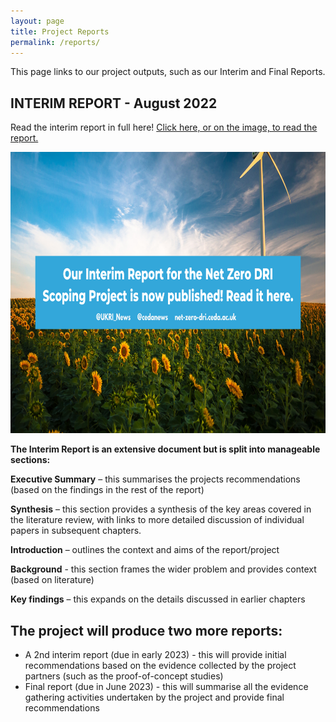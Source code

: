 ```yaml
---
layout: page
title: Project Reports
permalink: /reports/
---
```



This page links to our project outputs, such as our Interim and Final Reports.

## INTERIM REPORT - August 2022

Read the interim report in full here! [Click here, or on the image, to read the report.](https://doi.org/10.5281/zenodo.7016951) <br>

[<img src="/images/interim-report-graphic.png" width="800" height="450" alt="Interim Report is now published!">](https://doi.org/10.5281/zenodo.7016951)


**The Interim Report is an extensive document but is split into manageable sections:**

**Executive Summary** – this summarises the projects recommendations (based on the findings in the rest of the report)

**Synthesis** – this section provides a synthesis of the key areas covered in the literature review, with links to more detailed discussion of individual papers in subsequent chapters.

**Introduction** – outlines the context and aims of the report/project

**Background** - this section frames the wider problem and provides context (based on literature)

**Key findings** – this expands on the details discussed in earlier chapters

## The project will produce two more reports:
* A 2nd interim report (due in early 2023) - this will provide initial recommendations based on the evidence collected by the project partners (such as the proof-of-concept studies)
* Final report (due in June 2023) - this will summarise all the evidence gathering activities undertaken by the project and provide final recommendations
